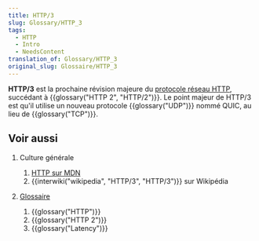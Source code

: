 ```yaml
---
title: HTTP/3
slug: Glossary/HTTP_3
tags:
  - HTTP
  - Intro
  - NeedsContent
translation_of: Glossary/HTTP_3
original_slug: Glossaire/HTTP_3
---
```

**HTTP/3** est la prochaine révision majeure du [protocole réseau HTTP](/fr/docs/Web/HTTP/Basics_of_HTTP), succédant à {{glossary("HTTP 2", "HTTP/2")}}. Le point majeur de HTTP/3 est qu'il utilise un nouveau protocole {{glossary("UDP")}} nommé QUIC, au lieu de {{glossary("TCP")}}.

## Voir aussi

1. Culture générale

    1. [HTTP sur MDN](/fr/docs/Web/HTTP)
    2. {{interwiki("wikipedia", "HTTP/3", "HTTP/3")}} sur Wikipédia

2. [Glossaire](/fr/docs/Glossary)

    1. {{glossary("HTTP")}}
    2. {{glossary("HTTP 2")}}
    3. {{glossary("Latency")}}
